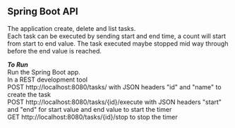 ## Spring Boot API </br>
The application create, delete and list tasks.</br>
Each task can be executed by sending start and end time, a count will start from start to end value.
The task executed maybe stopped mid way through before the end value is reached.

***To Run***</br>
Run the Spring Boot app. </br>
In a REST development tool </br>
POST http://localhost:8080/tasks/ with JSON headers "id" and "name" to create the task </br>
POST http://localhost:8080/tasks/{id}/execute with JSON headers "start" and "end" for start value and end value to start the timer</br>
GET http://localhost:8080/tasks/{id}/stop to stop the timer


